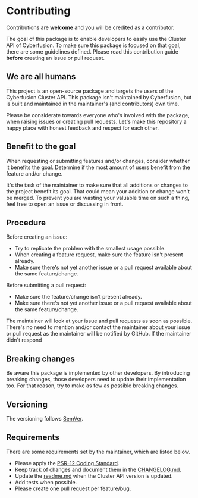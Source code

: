 # Contributing

Contributions are **welcome** and you will be credited as a contributor.

The goal of this package is to enable developers to easily use the Cluster API of Cyberfusion. To make sure this package is focused on that goal, there are some guidelines defined. Please read this contribution guide **before** creating an issue or pull request.

## We are all humans

This project is an open-source package and targets the users of the Cyberfusion Cluster API. This package isn't maintained by Cyberfusion, but is built and maintained in the maintainer's (and contributors) own time.

Please be considerate towards everyone who's involved with the package, when raising issues or creating pull requests. Let's make this repository a happy place with honest feedback and respect for each other.

## Benefit to the goal

When requesting or submitting features and/or changes, consider whether it benefits the goal. Determine if the most amount of users benefit from the feature and/or change.

It's the task of the maintainer to make sure that all additions or changes to the project benefit its goal. That could mean your addition or change won't be merged. To prevent you are wasting your valuable time on such a thing, feel free to open an issue or discussing in front.

## Procedure

Before creating an issue:

- Try to replicate the problem with the smallest usage possible.
- When creating a feature request, make sure the feature isn't present already.
- Make sure there's not yet another issue or a pull request available about the same feature/change.

Before submitting a pull request:

- Make sure the feature/change isn't present already.
- Make sure there's not yet another issue or a pull request available about the same feature/change.

The maintainer will look at your issue and pull requests as soon as possible. There's no need to mention and/or contact the maintainer about your issue or pull request as the maintainer will be notified by GitHub. If the maintainer didn't respond

## Breaking changes

Be aware this package is implemented by other developers. By introducing breaking changes, those developers need to update their implementation too. For that reason, try to make as few as possible breaking changes.

## Versioning

The versioning follows [SemVer](http://semver.org/).

## Requirements

There are some requirements set by the maintainer, which are listed below.

- Please apply the [PSR-12 Coding Standard](https://github.com/php-fig/fig-standards/blob/master/accepted/PSR-12-coding-style-guide.md).
- Keep track of changes and document them in the [CHANGELOG.md](CHANGELOG.md).
- Update the [readme.md](README.md) when the Cluster API version is updated.
- Add tests when possible.
- Please create one pull request per feature/bug.
